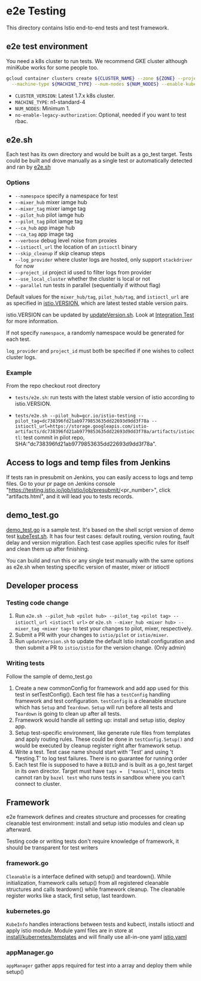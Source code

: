 # e2e Testing

This directory contains Istio end-to-end tests and test framework.

## e2e test environment
You need a k8s cluster to run tests. We recommend GKE cluster although miniKube works for some people too. 
```Bash
gcloud container clusters create ${CLUSTER_NAME} --zone ${ZONE} --project ${PROJECT_NAME} --cluster-version ${CLUSTER_VERSION} \
  --machine-type ${MACHINE_TYPE} --num-nodes ${NUM_NODES} --enable-kubernetes-alpha --no-enable-legacy-authorization
 ```
 - `CLUSTER_VERSION`: Latest 1.7.x k8s cluster.
 - `MACHINE_TYPE`: n1-standard-4
 - `NUM_NODES`: Minimum 1.
 - `no-enable-legacy-authorization`: Optional, needed if you want to test rbac.

## e2e.sh

Each test has its own directory and would be built as a go_test target.
Tests could be built and drove manually as a single test or automatically detected and ran by [e2e.sh](../e2e.sh)

### Options
* `--namespace` specify a namespace for test
* `--mixer_hub` mixer iamge hub
* `--mixer_tag` mixer iamge tag
* `--pilot_hub` pilot iamge hub
* `--pilot_tag` pilot iamge tag
* `--ca_hub` app image hub
* `--ca_tag` app image tag
* `--verbose` debug level noise from proxies
* `--istioctl_url` the location of an `istioctl` binary
* `--skip_cleanup` if skip cleanup steps
* `--log_provider` where cluster logs are hosted, only support `stackdriver` for now
* `--project_id` project id used to filter logs from provider
* `--use_local_cluster` whether the cluster is local or not
* `--parallel` run tests in parallel (sequentially if without flag)

Default values for the `mixer_hub/tag`, `pilot_hub/tag`, and `istioctl_url` are as specified in
[istio.VERSION](../../istio.VERSION), which are latest tested stable version pairs.

istio.VERSION can be updated by [updateVersion.sh](../../updateVersion.sh).
Look at [Integration Test](https://github.com/istio/istio/tree/master/tests#updateversionsh) for more information.

If not specify `namespace`, a randomly namespace would be generated for each test.

`log_provider` and `project_id` must both be specified if one wishes to collect cluster logs.

### Example
From the repo checkout root directory

* `tests/e2e.sh`: run tests with the latest stable version of istio according to istio.VERSION.

* `tests/e2e.sh --pilot_hub=gcr.io/istio-testing --pilot_tag=dc738396fd21ab9779853635dd22693d9dd3f78a --istioctl_url=https://storage.googleapis.com/istio-artifacts/dc738396fd21ab9779853635dd22693d9dd3f78a/artifacts/istioctl`: test commit in pilot repo, SHA:"dc738396fd21ab9779853635dd22693d9dd3f78a".


## Access to logs and temp files from Jenkins

If tests ran in presubmit on Jenkins, you can easily access to logs and temp files. Go to your pr page on Jenkins console "https://testing.istio.io/job/istio/job/presubmit/<pr_number>", click "artifacts.html", and it will lead you to tests records.

## demo_test.go

[demo_test.go](tests/bookinfo/demo_test.go) is a sample test.
It's based on the shell script version of demo test [kubeTest.sh](../kubeTest.sh). It has four test cases: default routing, version routing, fault delay and version migration. Each test case applies specific rules for itself and clean them up after finishing.

You can build and run this or any single test manually with the same options as e2e.sh when testing specific version of master, mixer or istioctl


## Developer process

### Testing code change
1. Run `e2e.sh --pilot_hub <pilot hub> --pilot_tag <pilot tag> --istioctl_url <istioctl url>` or
   `e2e.sh --mixer_hub <mixer hub> --mixer_tag <mixer tag>` to test your changes to pilot, mixer, respectively.
2. Submit a PR with your changes to `istio/pilot` or `istio/mixer`.
3. Run `updateVersion.sh` to update the default Istio install configuration and then
   submit a PR  to `istio/istio` for the version change. (Only admin)

### Writing tests
Follow the sample of demo_test.go
1. Create a new commonConfig for framework and add app used for this test in setTestConfig().
   Each test file has a `testConfig` handling framework and test configuration.
   `testConfig` is a cleanable structure which has  `Setup` and `Teardown`. `Setup` will run before all tests and `Teardown`
   is going to clean up after all tests.
2. Framework would handle all setting up: install and setup istio, deploy app.
3. Setup test-specific environment, like generate rule files from templates and apply routing rules.
   These could be done in `testConfig.Setup()` and would be executed by cleanup register right after framework setup.
4. Write a test. Test case name should start with 'Test' and using 't *testing.T' to log test failures.
   There is no guarantee for running order
4. Each test file is supposed to have a `BUILD` and is built as a go_test target in its own director. Target must have
   `tags =  ["manual"]`, since tests cannot ran by `bazel test` who runs tests in sandbox where you can't connect to cluster.


## Framework

e2e framework defines and creates structure and processes for creating cleanable test environment: install and setup istio modules and clean up afterward.

Testing code or writing tests don't require knowledge of framework, it should be transparent for test writers

### framework.go
`Cleanable` is a interface defined with setup() and teardown(). While initialization, framework calls setup() from all registered cleanable structures and calls teardown() while framework cleanup. The cleanable register works like a stack, first setup, last teardown.

### kubernetes.go
`KubeInfo` handles interactions between tests and kubectl, installs istioctl and apply istio module. Module yaml files are in store at [install/kubernetes/templates](../../install/kubernetes/templates) and will finally use all-in-one yaml [istio.yaml](../../install/kubernetes/istio.yaml)

### appManager.go
`appManager` gather apps required for test into a array and deploy them while setup()



